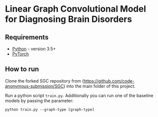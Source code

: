 # Linear Graph Convolutional Model for Diagnosing Brain Disorders

## Requirements

* [Python](https://www.python.org/downloads/) - version 3.5+
* [PyTorch](https://pytorch.org/get-started/locally/)

## How to run

Clone the forked SGC repository from (https://github.com/code-anonymous-submission/SGC) into the main folder of this project. 

Run a python script `train.py`. Additionally you can run one of the baseline models by passing the parameter: 

	python train.py --graph-type [graph-type]
  
